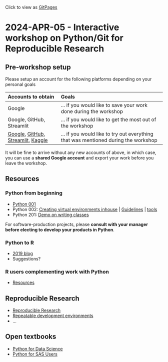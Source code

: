 Click to view as [GitPages](https://bccdc-dsi.github.io/Python-Git-workshop/)

# 2024-APR-05 - Interactive workshop on Python/Git for Reproducible Research

## Pre-workshop setup

Please setup an account for the following platforms depending on your personal goals

| Accounts to obtain | Goals |
| :-- | :-- |
| Google | ... if you would like to save your work done during the workshop |
| Google, GitHub, Streamlit | ... if you would like to get the most out of the workshop |
| [Google](https://accounts.google.com/v3/signin/identifier?continue=https%3A%2F%2Fmail.google.com%2Fmail%2Fu%2F0%2F&emr=1&followup=https%3A%2F%2Fmail.google.com%2Fmail%2Fu%2F0%2F&ifkv=ARZ0qKJlj6VIf3H8gET1BA2BD8q98Mm4xnSs68VLWCmFiPkNzPaJJzqZc710ymyW9iZ8fWezEDxlLg&osid=1&passive=1209600&service=mail&flowName=GlifWebSignIn&flowEntry=ServiceLogin&dsh=S-1207831730%3A1711210547935397&theme=mn&ddm=0), [GitHub](https://github.com/), [Streamlit](https://streamlit.io), [Kaggle](https://www.kaggle.com/) | ... if you would like to try out everything that was mentioned during the workshop |

It will be fine to arrive without any new accounts of above, in which case, you can use a **shared Google account** and export your work before you leave the workshop.


## Resources 

### Python from beginning

- [Python 001](python/) 
- Python 002: [Creating virtual environments inhouse](python/experienced) | [Guidelines](https://docs.google.com/presentation/d/1Tc6bMM7UWm92aahi-pleJUBNRh_fDl_D7jgNZbErbY4/) | [tools](tools)
- Python 201: [Demo on writing classes](https://colab.research.google.com/github/hmok/Tutorials/blob/master/beginnersPythonCheatSheet.ipynb#scrollTo=Class_inhertitance)

For software-production projects, please **consult with your manager before electing to develop your products in Python**.  

### Python to R

- [2019 blog](https://medium.com/@nawazahmad20/r-for-python-programmers-part-1-ca4eab668b8c)
- Suggestions?
  
### R users complementing work with Python

- [Resources](r_users/)
 
## Reproducible Research

- [Reproducible Research](rr)
- [Repeatable development environments](tools)
- ... 

## Open textbooks 
- [Python for Data Science](https://byuidatascience.github.io/python4ds/index.html)
- [Python for SAS Users](https://www.pythonforsasusers.com/)


